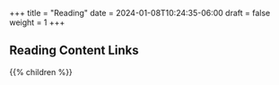 +++
title = "Reading"
date = 2024-01-08T10:24:35-06:00
draft = false
weight = 1
+++

## Reading Content Links

{{% children %}}
